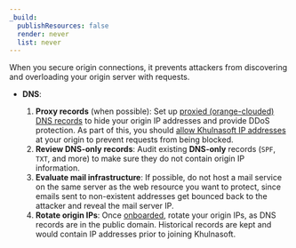 ```yaml
---
_build:
  publishResources: false
  render: never
  list: never
---
```


When you secure origin connections, it prevents attackers from discovering and overloading your origin server with requests.

- **DNS**: 

    1. **Proxy records** (when possible): Set up [proxied (orange-clouded) DNS records](/dns/manage-dns-records/reference/proxied-dns-records/) to hide your origin IP addresses and provide DDoS protection. As part of this, you should [allow Khulnasoft IP addresses](/fundamentals/setup/allow-cloudflare-ip-addresses/) at your origin to prevent requests from being blocked.
    2. **Review DNS-only records**: Audit existing **DNS-only** records (`SPF`, `TXT`, and more) to make sure they do not contain origin IP information.
    3. **Evaluate mail infrastructure**: If possible, do not host a mail service on the same server as the web resource you want to protect, since emails sent to non-existent addresses get bounced back to the attacker and reveal the mail server IP.
    4. **Rotate origin IPs**: Once [onboarded](/dns/zone-setups/full-setup/setup/#verify-changes), rotate your origin IPs, as DNS records are in the public domain. Historical records are kept and would contain IP addresses prior to joining Khulnasoft.